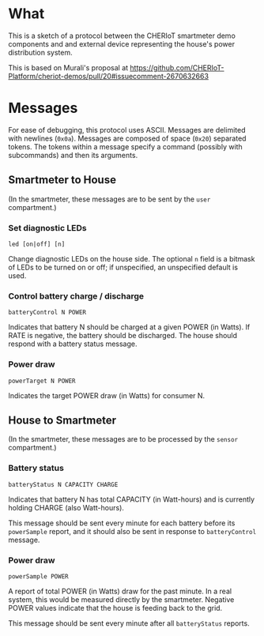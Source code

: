 # What

This is a sketch of a protocol between the CHERIoT smartmeter demo components and
and external device representing the house's power distribution system.

This is based on Murali's proposal at
https://github.com/CHERIoT-Platform/cheriot-demos/pull/20#issuecomment-2670632663

# Messages

For ease of debugging, this protocol uses ASCII.
Messages are delimited with newlines (`0x0a`).
Messages are composed of space (`0x20`) separated tokens.
The tokens within a message specify a command (possibly with subcommands) and then its arguments.

## Smartmeter to House

(In the smartmeter, these messages are to be sent by the `user` compartment.)

### Set diagnostic LEDs

    led [on|off] [n]

Change diagnostic LEDs on the house side.
The optional `n` field is a bitmask of LEDs to be turned on or off;
if unspecified, an unspecified default is used.

### Control battery charge / discharge

    batteryControl N POWER

Indicates that battery N should be charged at a given POWER (in Watts).
If RATE is negative, the battery should be discharged.
The house should respond with a battery status message.

### Power draw

    powerTarget N POWER

Indicates the target POWER draw (in Watts) for consumer N.

## House to Smartmeter

(In the smartmeter, these messages are to be processed by the `sensor` compartment.)

### Battery status

    batteryStatus N CAPACITY CHARGE

Indicates that battery N has total CAPACITY (in Watt-hours) and is currently holding CHARGE (also Watt-hours).

This message should be sent every minute for each battery before its `powerSample` report, and
it should also be sent in response to `batteryControl` message.

### Power draw

    powerSample POWER

A report of total POWER (in Watts) draw for the past minute.
In a real system, this would be measured directly by the smartmeter.
Negative POWER values indicate that the house is feeding back to the grid.

This message should be sent every minute after all `batteryStatus` reports.

